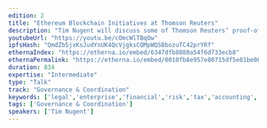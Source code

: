 ```yaml
---
edition: 2
title: "Ethereum Blockchain Initiatives at Thomson Reuters"
description: "Tim Nugent will discuss some of Thomson Reuters’ proof-of-concept projects including oracle services providing real-time market and reference to smart contracts."
youtubeUrl: "https://youtu.be/cOmcWlTBqOw"
ipfsHash: "QmdZb5jxKsJudYnUK4QcVjgksCQMpWQSBbozuTC42prYRf"
ethernaIndex: "https://etherna.io/embed/6347dfb8080a54f6d733ecb8"
ethernaPermalink: "https://etherna.io/embed/0010fb8e957e80715df5e81be00f58753c3c23071686ee15c8f71a20359da765"
duration: 834
expertise: "Intermediate"
type: "Talk"
track: "Governance & Coordination"
keywords: ['legal','enterprise','financial','risk','tax','accounting','eikon','governments','IP','science','tools','databases','access','KYC','dapps','block','delegated','identity','ID','oracle','due','diligence','elektron','otc','data','news','zkproofs','solidity','hackathon','security','entitlement']
tags: ['Governance & Coordination']
speakers: ['Tim Nugent']
---
```

